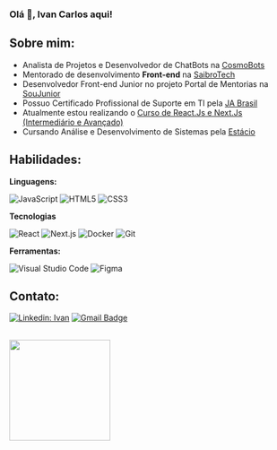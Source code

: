 ### Olá 👋, Ivan Carlos aqui!

## **Sobre mim:**

- Analista de Projetos e Desenvolvedor de ChatBots na <a href="https://cosmobots.io/">CosmoBots</a>
- Mentorado de desenvolvimento **Front-end** na <a href="https://www.saibro.tech/">SaibroTech</a>
- Desenvolvedor Front-end Junior no projeto Portal de Mentorias na <a href="https://www.soujunior.tech">SouJunior</a> 
- Possuo Certificado Profissional de Suporte em TI pela <a href="https://jabrasil.org.br/mundodepossibilidades">JA Brasil</a>
- Atualmente estou realizando o <a href="https://www.udemy.com/course/curso-de-reactjs-nextjs-completo-do-basico-ao-avancado/">Curso de React.Js e Next.Js (Intermediário e Avançado)</a>
- Cursando Análise e Desenvolvimento de Sistemas pela <a href="https://estacio.br/">Estácio</a>

## **Habilidades:**
**Linguagens:**

  ![JavaScript](https://img.shields.io/badge/-JavaScript-333333?style=flat&logo=javascript&logoColor=F7DF1E)
  ![HTML5](https://img.shields.io/badge/-HTML5-333333?style=flat&logo=HTML5&logoColor=E34F26)
  ![CSS3](https://img.shields.io/badge/-CSS3-333333?style=flat&logo=CSS3&logoColor=1572B6)
  
**Tecnologias**

  ![React](https://img.shields.io/badge/-React-333333?style=flat&logo=react&logoColor=61DAFB)
  ![Next.js](https://img.shields.io/badge/-Next.js-333333?style=flat&logo=next.js&logoColor=000000)
  ![Docker](https://img.shields.io/badge/-Docker-333333?style=flat&logo=docker&logoColor=2496ED)
  ![Git](https://img.shields.io/badge/-Git-333333?style=flat&logo=git&logoColor=F05032)
  
**Ferramentas:**

  ![Visual Studio Code](https://img.shields.io/badge/-Visual%20Studio%20Code-333333?style=flat&logo=visual-studio-code&logoColor=007ACC)
  ![Figma](https://img.shields.io/badge/-Figma-333333?style=flat&logo=figma&logoColor=F24E1E)
  
## **Contato:**

[![Linkedin: Ivan](https://img.shields.io/badge/-LinkedIn-0A66C2?style=flat&logo=Linkedin&logoColor=white&link=https://www.linkedin.com/in/ivan-carlos-duarte-junior/)](https://www.linkedin.com/in/ivan-carlos-duarte-junior/)
[![Gmail Badge](https://img.shields.io/badge/-ivancarlosduartejunior@gmail.com-EA4335?style=flat&logo=Gmail&logoColor=white&link=mailto:ivancarlosduartejunior@gmail.com)](mailto:ivancarlosduartejunior@gmail.com)

<br/>

<a href="https://github.com/ivancarlosjr">
  <img height="180em" src="https://github-readme-stats.vercel.app/api?username=ivancarlosjr&theme=gruvbox&show_icons=true" />
</a>
